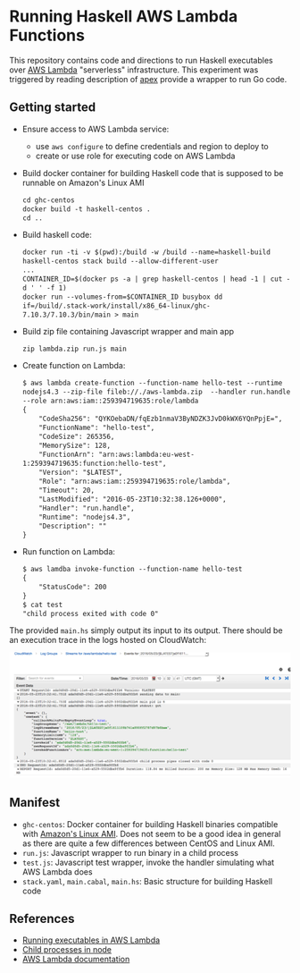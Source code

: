 # Running Haskell AWS Lambda Functions

This repository contains code and directions to run Haskell executables over [AWS Lambda]() "serverless" infrastructure. This experiment was triggered by reading description of [apex](http://apex.run) provide a wrapper to run Go code.

## Getting started

* Ensure access to AWS Lambda service:
    * use `aws configure` to define credentials and region to deploy to
    * create or use role for executing code on AWS Lambda
* Build docker container for building Haskell code that is supposed to be runnable on Amazon's Linux AMI
    
    ```
    cd ghc-centos
    docker build -t haskell-centos .
    cd ..
    ```

* Build haskell code:

    ```
    docker run -ti -v $(pwd):/build -w /build --name=haskell-build haskell-centos stack build --allow-different-user
    ...
    CONTAINER_ID=$(docker ps -a | grep haskell-centos | head -1 | cut -d ' ' -f 1)
    docker run --volumes-from=$CONTAINER_ID busybox dd if=/build/.stack-work/install/x86_64-linux/ghc-7.10.3/7.10.3/bin/main > main
    ```

* Build zip file containing Javascript wrapper and main app
  
  ```
  zip lambda.zip run.js main
  ```
  
* Create function on Lambda:

    ```
    $ aws lambda create-function --function-name hello-test --runtime nodejs4.3 --zip-file fileb://./aws-lambda.zip  --handler run.handle --role arn:aws:iam::259394719635:role/lambda
    {
        "CodeSha256": "QYKOebaDN/fqEzb1nmaV3ByNDZK3JvD0kWX6YQnPpjE=", 
        "FunctionName": "hello-test", 
        "CodeSize": 265356, 
        "MemorySize": 128, 
        "FunctionArn": "arn:aws:lambda:eu-west-1:259394719635:function:hello-test", 
        "Version": "$LATEST", 
        "Role": "arn:aws:iam::259394719635:role/lambda", 
        "Timeout": 20, 
        "LastModified": "2016-05-23T10:32:38.126+0000", 
        "Handler": "run.handle", 
        "Runtime": "nodejs4.3", 
        "Description": ""
    }
    ```

* Run function on Lambda:

    ```
    $ aws lamdba invoke-function --function-name hello-test
    {
        "StatusCode": 200
    }
    $ cat test
    "child process exited with code 0"
    ```

The provided `main.hs` simply output its input to its output. There should be an execution trace in the logs hosted on CloudWatch:

![](cloudwatch.png)
    
## Manifest

* `ghc-centos`: Docker container for building Haskell binaries compatible with [Amazon's Linux AMI](http://docs.aws.amazon.com/lambda/latest/dg/current-supported-versions.html). Does not seem to be a good idea in general as there are quite a few differences between CentOS and Linux AMI.
* `run.js`: Javascript wrapper to run binary in a child process
* `test.js`: Javascript test wrapper, invoke the handler simulating what AWS Lambda does
* `stack.yaml`, `main.cabal`, `main.hs`: Basic structure for building Haskell code

## References

* [Running executables in AWS Lambda](http://aws.amazon.com/fr/blogs/compute/running-executables-in-aws-lambda/)
* [Child processes in node](https://nodejs.org/api/child_process.html)
* [AWS Lambda documentation](http://docs.aws.amazon.com/lambda/latest/dg/nodejs-create-deployment-pkg.html)
